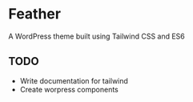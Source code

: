 # Feather

A WordPress theme built using Tailwind CSS and ES6

## TODO

- Write documentation for tailwind
- Create worpress components
